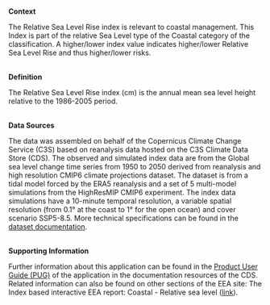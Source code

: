 <br />**Context**

The Relative Sea Level Rise index is relevant to coastal management. This Index is part of the relative Sea Level type of the Coastal category of the classification. A higher/lower index value indicates higher/lower Relative Sea Level Rise and thus higher/lower risks.

<br />**Definition**

The Relative Sea Level Rise index (cm) is the annual mean sea level height relative to the 1986-2005 period.

<br />**Data Sources**

The data was assembled on behalf of the Copernicus Climate Change Service (C3S) based on reanalysis data hosted on the C3S Climate Data Store (CDS).
The observed and simulated index data are from the Global sea level change time series from 1950 to 2050 derived from reanalysis and high resolution CMIP6 climate projections dataset.
The dataset is from a tidal model forced by the ERA5 reanalysis and a set of 5 multi-model simulations from the HighResMIP CMIP6 experiment. The index data simulations have a 10-minute temporal resolution, a variable spatial resolution (from 0.1° at the coast to 1° for the open ocean) and cover scenario SSP5-8.5. More technical specifications can be found in the [dataset documentation](https://cds.climate.copernicus.eu/cdsapp#!/dataset/sis-water-level-change-timeseries-cmip6).

<br />**Supporting Information**

Further information about this application can be found in the [Product User Guide (PUG)](https://datastore.copernicus-climate.eu/documents/ecde/27-ecde-app-relative-sea-level-rise-v1.0.pdf) of the application in the documentation resources of the CDS.
Related information can also be found on other sections of the EEA site:
The Index based interactive EEA report: Coastal - Relative sea level ([link](https://www.eea.europa.eu/publications/europes-changing-climate-hazards-1/coastal/coastal-relative-sea-level)).
